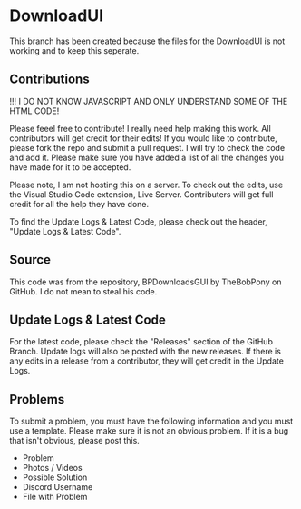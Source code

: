 # DownloadUI
This branch has been created because the files for the DownloadUI is not working and to keep this seperate.
## Contributions
!!! I DO NOT KNOW JAVASCRIPT AND ONLY UNDERSTAND SOME OF THE HTML CODE!




Please feeel free to contribute! I really need help making this work. All contributors will get credit for their edits! If you would like to contribute, please fork the repo and submit a pull request. I will try to check the code and add it. Please make sure you have added a list of all the changes you have made for it to be accepted.




Please note, I am not hosting this on a server. To check out the edits, use the Visual Studio Code extension, Live Server. Contributers will get full credit for all the help they have done.




To find the Update Logs & Latest Code, please check out the header, "Update Logs & Latest Code".
## Source
This code was from the repository, BPDownloadsGUI by TheBobPony on GitHub. I do not mean to steal his code.
## Update Logs & Latest Code
For the latest code, please check the "Releases" section of the GitHub Branch. Update logs will also be posted with the new releases. If there is any edits in a release from a contributor, they will get credit in the Update Logs.
## Problems
To submit a problem, you must have the following information and you must use a template. Please make sure it is not an obvious problem. If it is a bug that isn't obvious, please post this.




- Problem
- Photos / Videos
- Possible Solution
- Discord Username
- File with Problem
